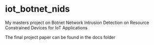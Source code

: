 # iot_botnet_nids
My masters project on Botnet Network Intrusion Detection on Resource Constrained Devices for IoT Applications

The final project paper can be found in the docs folder
